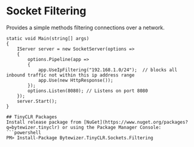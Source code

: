 # Socket Filtering

Provides a simple methods filtering connections over a network.

```CSharp
static void Main(string[] args)
{
    IServer server = new SocketServer(options =>
    {
        options.Pipeline(app =>
        {
            app.UseIpFiltering("192.168.1.0/24");  // blocks all inbound traffic not within this ip address range
            app.Use(new HttpResponse());
        });
        options.Listen(8080); // Listens on port 8080
    });
    server.Start();
}
 
## TinyCLR Packages
Install release package from [NuGet](https://www.nuget.org/packages?q=bytewizer.tinyclr) or using the Package Manager Console:
```powershell
PM> Install-Package Bytewizer.TinyCLR.Sockets.Filtering
```